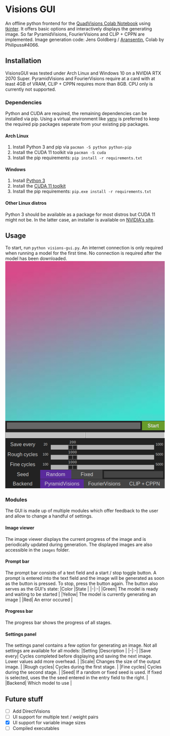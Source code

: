 # Visions GUI

An offline python frontend for the [QuadVisions Colab Notebook](https://colab.research.google.com/drive/1qgMT4-_kDIgZnNGMmrxmwzT3N6Ittw6B?usp=sharing#scrollTo=OOd34BtkuK63) using [tkinter](https://docs.python.org/3/library/tkinter.html).
It offers basic options and interactively displays the generating image. So far PyramidVisions, FourierVisions and CLIP + CPPN are implemented. Image generation code: Jens Goldberg / [Aransentin](https://https//twitter.com/aransentin), Colab by Philipuss#4066.

## Installation
VisionsGUI was tested under Arch Linux and Windows 10 on a NVIDIA RTX 2070 Super. PyramidVisions and FourierVisions require at a card with at least 4GB of VRAM, CLIP + CPPN requires more than 8GB. CPU only is currently not supported.
### Dependencies
Python and CUDA are required, the remaining dependencies can be installed via pip. Using a virtual environment like [venv](https://docs.python.org/3/library/venv.html) is preferred to keep the required pip packages seperate from your existing pip packages.
#### Arch Linux
1) Install Python 3 and pip via `pacman -S python python-pip`
2) Install the CUDA 11 toolkit via `pacman -S cuda`
3) Install the pip requirements: `pip install -r requirements.txt`

#### Windows
1) Install [Python 3](https://www.python.org/downloads/windows/)
2) Install the [CUDA 11 toolkit](https://developer.nvidia.com/cuda-downloads?target_os=Windows&target_arch=x86_64)
3) Install the pip requirements: `pip.exe install -r requirements.txt`

#### Other Linux distros
Python 3 should be available as a package for most distros but CUDA 11 might not be. In the latter case, an installer is available on [NVIDIA's site](https://developer.nvidia.com/cuda-downloads?target_os=Linux).


## Usage
To start, run `python visions-gui.py`. An internet connection is only required when running a model for the first time. No connection is required after the model has been downloaded.
![alt text](docs/gui_start.png "The GUI")

### Modules
The GUI is made up of multiple modules which offer feedback to the user and allow to change a handful of settings.
#### Image viewer
The image viewer displays the current progress of the image and is periodically updated during generation. The displayed images are also accessible in the `images` folder.
#### Prompt bar
The prompt bar consists of a text field and a start / stop toggle button. A prompt is entered into the text field and the image will be generated as soon as the button is pressed. To stop, press the button again.
The button also serves as the GUI's state:
|Color |State |
|-|:-|
|Green| The model is ready and waiting to be started |
|Yellow| The model is currently generating an image |
|Red| An error occured |
#### Progress bar
The progress bar shows the progress of all stages.
#### Settings panel
The settings panel contains a few option for generating an image. Not all settings are available for all models:
|Setting |Description |
|-|:-|
|Save every| Cycles completed before displaying and saving the next image. Lower values add more overhead. |
|Scale| Changes the size of the output image. |
|Rough cycles| Cycles during the first stage. |
|Fine cycles| Cycles during the second stage. |
|Seed| If a random or fixed seed is used. If fixed is selected, uses the the seed entered in the entry field to the right. |
|Backend| Which model to use |

## Future stuff
- [ ] Add DirectVisions
- [ ] UI support for multiple text / weight pairs
- [x] UI support for variable image sizes
- [ ] Compiled executables